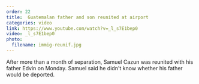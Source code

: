 ```yaml
---
order: 22
title:  Guatemalan father and son reunited at airport
categories: video
link: https://www.youtube.com/watch?v=_l_s7E1bep0
video: _l_s7E1bep0
photo:
  filename: immig-reunif.jpg
---
```


After more than a month of separation, Samuel Cazun was reunited with his father Edvin on Monday. Samuel said he didn't know whether his father would be deported.